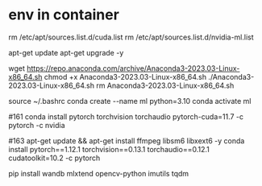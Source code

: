 # env in container
rm /etc/apt/sources.list.d/cuda.list
rm /etc/apt/sources.list.d/nvidia-ml.list

apt-get update
apt-get upgrade -y

wget https://repo.anaconda.com/archive/Anaconda3-2023.03-Linux-x86_64.sh
chmod +x Anaconda3-2023.03-Linux-x86_64.sh
./Anaconda3-2023.03-Linux-x86_64.sh
rm Anaconda3-2023.03-Linux-x86_64.sh

source ~/.bashrc
conda create --name ml python=3.10
conda activate ml

#161
conda install pytorch torchvision torchaudio pytorch-cuda=11.7 -c pytorch -c nvidia

#163
apt-get update && apt-get install ffmpeg libsm6 libxext6  -y
conda install pytorch==1.12.1 torchvision==0.13.1 torchaudio==0.12.1 cudatoolkit=10.2 -c pytorch

pip install wandb mlxtend opencv-python imutils tqdm